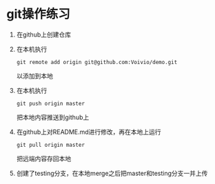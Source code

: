 # git操作练习

1. 在github上创建仓库

2. 在本机执行

   `git remote add origin git@github.com:Voivio/demo.git `

   以添加到本地

3. 在本机执行

   `git push origin master`

   把本地内容推送到github上

4. 在github上对README.md进行修改，再在本地上运行

   `git pull origin master`
   
   把远端内容存回本地
   
5. 创建了testing分支，在本地merge之后把master和testing分支一并上传

